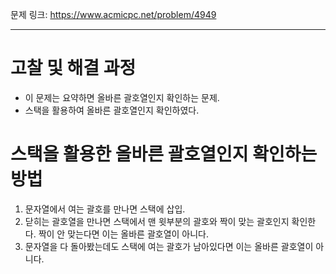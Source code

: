 문제 링크: https://www.acmicpc.net/problem/4949
- - -
# 고찰 및 해결 과정
- 이 문제는 요약하면 올바른 괄호열인지 확인하는 문제.  
- 스택을 활용하여 올바른 괄호열인지 확인하였다.  
# 스택을 활용한 올바른 괄호열인지 확인하는 방법 
1. 문자열에서 여는 괄호를 만나면 스택에 삽입.
2. 닫히는 괄호열을 만나면 스택에서 맨 윗부분의 괄호와 짝이 맞는 괄호인지 확인한다. 짝이 안 맞는다면 이는 올바른 괄호열이 아니다.  
3. 문자열을 다 돌아봤는데도 스택에 여는 괄호가 남아있다면 이는 올바른 괄호열이 아니다.  